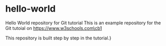 # hello-world
Hello World repository for Git tutorial
This is an example repository for the Git tutoial on https://www.w3schools.com\cb1 

This repository is built step by step in the tutorial.}

